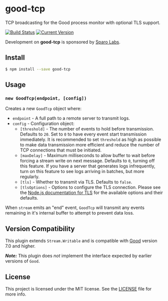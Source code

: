 # good-tcp

TCP broadcasting for the Good process monitor with optional TLS support.

[![Build Status](https://travis-ci.org/zefferus/good-tcp.svg?branch=master)](https://travis-ci.org/zefferus/good-tcp)
[![Current Version](https://img.shields.io/npm/v/good-tcp.svg)](https://npmjs.com/package/good-tcp)

Development on **good-tcp** is sponsored by [Sparo Labs](http://www.sparolabs.com/).

## Install

```bash
$ npm install --save good-tcp
```

## Usage

### `new GoodTcp(endpoint, [config])`

Creates a new `GoodTcp` object where:

- `endpoint` - A full path to a remote server to transmit logs.
- `config` - Configuration object:
  - `[threshold]` - The number of events to hold before transmission. Defaults to `20`. Set to `0` to have every event start transmission immediately. It is recommended to set `threshold` as high as possible to make data transmission more efficient and reduce the number of TCP connections that must be initiated.
  - `[maxDelay]` - Maximum milliseconds to allow buffer to wait before forcing a stream write on next message. Defaults to `0`, turning off this feature. If you have a server that generates logs infrequently, turn on this feature to see logs arriving in batches, but more regularly.
  - `[tls]` - Whether to transmit via TLS. Defaults to `false`.
  - `[tlsOptions]` - Options to configure the TLS connection. Please see the [Node.js documentation for TLS](https://nodejs.org/api/tls.html#tls_tls_connect_options_callback) for the available options and their defaults.

When `stream` emits an "end" event, `GoodTcp` will transmit any events remaining in it's internal buffer to attempt to prevent data loss.

## Version Compatibility

This plugin extends `Stream.Writable` and is compatible with [Good](https://github.com/hapijs/good) version 7.0 and higher.

***Note:*** This plugin does *not* implement the interface expected by earlier versions of `Good`.

## License

This project is licensed under the MIT license. See the [LICENSE](LICENSE) file for more info.
